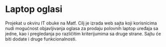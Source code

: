 # Laptop oglasi
Projekat u okviru IT obuke na Matf.
Cilj je izrada web sajta koji korisnicima nudi mogućnost objavljivanja oglasa za prodaju polovnih laptop uređaja sa jedne, kao i pregledanja po različitim kriterijumima sa druge strane. Sajtu će biti dodate i druge funkcionalnosti.